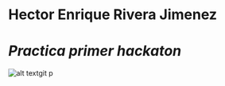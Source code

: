 #  <h1> Hector Enrique Rivera Jimenez 
# *Practica primer hackaton*
![alt text](https://i.pinimg.com/originals/de/e1/52/dee1520eee99bfa538af3f6317a24571.jpg)git p